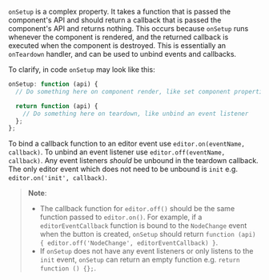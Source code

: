 `onSetup` is a complex property. It takes a function that is passed the component's API and should return a callback that is passed the component's API and returns nothing. This occurs because `onSetup` runs whenever the component is rendered, and the returned callback is executed when the component is destroyed. This is essentially an `onTeardown` handler, and can be used to unbind events and callbacks.

To clarify, in code `onSetup` may look like this:

```js
onSetup: function (api) {
  // Do something here on component render, like set component properties or bind an event listener

  return function (api) {
    // Do something here on teardown, like unbind an event listener
  };
};
```

To bind a callback function to an editor event use `editor.on(eventName, callback)`. To unbind an event listener use `editor.off(eventName, callback)`. Any event listeners *should* be unbound in the teardown callback. The only editor event which does not need to be unbound is `init` e.g. `editor.on('init', callback)`.

> **Note**:
>
> * The callback function for `editor.off()` should be the same function passed to `editor.on()`. For example, if a `editorEventCallback` function is bound to the `NodeChange` event when the button is created, `onSetup` should return `function (api) { editor.off('NodeChange', editorEventCallback) }`.
> * If `onSetup` does not have any event listeners or only listens to the `init` event, `onSetup` can return an empty function e.g. `return function () {};`.